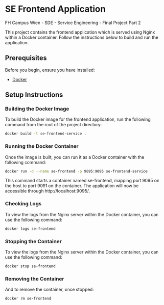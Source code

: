 # SE Frontend Application
FH Campus Wien - SDE - Service Engineering - Final Project Part 2

This project contains the frontend application which is served using Nginx within a Docker container. Follow the instructions below to build and run the application.

## Prerequisites

Before you begin, ensure you have installed:
- [Docker](https://www.docker.com/get-started)

## Setup Instructions

### Building the Docker Image

To build the Docker image for the frontend application, run the following command from the root of the project directory:

```bash
docker build -t se-frontend-service .
```

### Running the Docker Container
Once the image is built, you can run it as a Docker container with the following command:

```bash
docker run -d --name se-frontend -p 9095:9095 se-frontend-service
```
This command starts a container named se-frontend, mapping port 9095 on the host to port 9091 on the container. The application will now be accessible through http://localhost:9095/.

### Checking Logs

To view the logs from the Nginx server within the Docker container, you can use the following command:
```bash
docker logs se-frontend
```
### Stopping the Container

To view the logs from the Nginx server within the Docker container, you can use the following command:
```bash
docker stop se-frontend
```
### Removing the Container

And to remove the container, once stopped:

```bash
docker rm se-frontend
```
